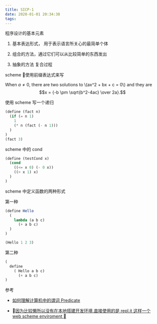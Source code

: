 ```yaml
---
title: SICP-1
date: 2020-01-01 20:34:38
tags:
---
```


程序设计的基本元素

1. 基本表达形式， 用于表示语言所关心的最简单个体

2. 组合的方法，通过它们可以从比较简单的东西发出

3. 抽象的方法 复合过程

scheme 使用前缀表达式来写

When $a \ne 0$, there are two solutions to \\(ax^2 + bx + c = 0\\) and they are
$$x = {-b \pm \sqrt{b^2-4ac} \over 2a}.$$

使用 scheme 写一个递归

```scheme
(define (fact n)
  (if (= n 1)
    1
    (* n (fact (- n 1)))
  )
)
(fact 3)
```

scheme 中的 cond 
```scheme
(define (testCond x)
  (cond
    ((<= x 0) (- 0 x))
    ((> x 1) x)
  )
)
```

scheme 中定义函数的两种形式

第一种

```scheme
(define Hello
  (
    lambda (a b c)
      (+ a b c)
  )
)

(Hello 1 2 3)
```

第二种

```scheme
(
  define 
    ( Hello a b c)
      (+ a b c)
)
```

参考
- [如何理解计算机中的谓词 Predicate](https://www.zhihu.com/question/28698429)

- [因为比较懒所以没有在本地搭建开发环境,直接使用的是 repl.it 这样一个 web scheme enviroment ](https://repl.it/repls/DistinctOnlyOrganization)